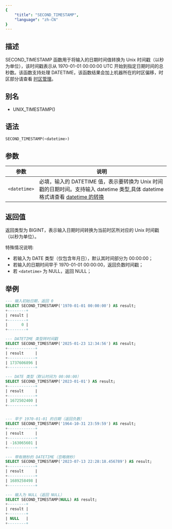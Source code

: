 ```yaml
---
{
    "title": "SECOND_TIMESTAMP",
    "language": "zh-CN"
}
---
```


## 描述
SECOND_TIMESTAMP 函数用于将输入的日期时间值转换为 Unix 时间戳（以秒为单位），该时间戳表示从 1970-01-01 00:00:00 UTC 开始到指定日期时间的总秒数。该函数支持处理 DATETIME，该函数结果会加上机器所在的时区偏移，时区部分请查看 [时区管理](../../../../admin-manual/cluster-management/time-zone)。

## 别名
- UNIX_TIMESTAMP()

## 语法

```sql
SECOND_TIMESTAMP(<datetime>)
```

## 参数

| 参数           | 说明                                      |
|--------------|-----------------------------------------|
| `<datetime>` | 必填，输入的 DATETIME 值，表示要转换为 Unix 时间戳的日期时间。支持输入 datetime 类型,具体 datetime 格式请查看 [datetime 的转换](../../../../../current/sql-manual/basic-element/sql-data-types/conversion/datetime-conversion)  |

## 返回值

返回类型为 BIGINT，表示输入日期时间转换为当前时区所对应的 Unix 时间戳（以秒为单位）。

特殊情况说明:
- 若输入为 DATE 类型（仅包含年月日），默认其时间部分为 00:00:00；
- 若输入的日期时间早于 1970-01-01 00:00:00，返回负数时间戳；
- 若 `<datetime>` 为 NULL，返回 NULL；

## 举例

```sql
--- 输入初始日期，返回 0
SELECT SECOND_TIMESTAMP('1970-01-01 00:00:00') AS result;
+--------+
| result |
+--------+
|      0 |
+--------+

--- DATETIME 类型转时间戳
SELECT SECOND_TIMESTAMP('2025-01-23 12:34:56') AS result;
+------------+
| result     |
+------------+
| 1737606896 |
+------------+

--- DATE 类型（默认时间为 00:00:00）
SELECT SECOND_TIMESTAMP('2023-01-01') AS result;
+------------+
| result     |
+------------+
| 1672502400 |
+------------+


--- 早于 1970-01-01 的日期（返回负数）
SELECT SECOND_TIMESTAMP('1964-10-31 23:59:59') AS result;
+------------+
| result     |
+------------+
| -163065601 |
+------------+

--- 带有微秒的 DATETIME（忽略微秒）
SELECT SECOND_TIMESTAMP('2023-07-13 22:28:18.456789') AS result;
+------------+
| result     |
+------------+
| 1689258498 |
+------------+

--- 输入为 NULL（返回 NULL）
SELECT SECOND_TIMESTAMP(NULL) AS result;
+--------+
| result |
+--------+
| NULL   |
+--------+

```